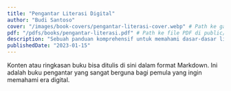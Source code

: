 ```yaml
---
title: "Pengantar Literasi Digital"
author: "Budi Santoso"
cover: "/images/book-covers/pengantar-literasi-cover.webp" # Path ke gambar cover di public/images/book-covers
pdf: "/pdfs/books/pengantar-literasi.pdf" # Path ke file PDF di public/pdfs/books
description: "Sebuah panduan komprehensif untuk memahami dasar-dasar literasi digital dan penerapannya dalam kehidupan sehari-hari."
publishedDate: "2023-01-15"
---
```


Konten atau ringkasan buku bisa ditulis di sini dalam format Markdown.
Ini adalah buku pengantar yang sangat berguna bagi pemula yang ingin memahami era digital.
